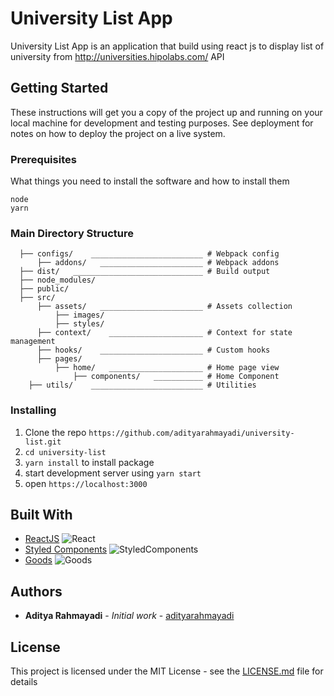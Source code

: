 # University List App

University List App is an application that build using react js to display list of university from http://universities.hipolabs.com/ API

## Getting Started

These instructions will get you a copy of the project up and running on your local machine for development and testing purposes. See deployment for notes on how to deploy the project on a live system.

### Prerequisites

What things you need to install the software and how to install them

```
node
yarn
```

### Main Directory Structure

      ├── configs/    _________________________ # Webpack config
          ├── addons/   _______________________ # Webpack addons
      ├── dist/   _____________________________ # Build output
      ├── node_modules/
      ├── public/
      ├── src/
          ├── assets/   _______________________ # Assets collection
              ├── images/
              ├── styles/
          ├── context/    _____________________ # Context for state management
          ├── hooks/    _______________________ # Custom hooks
          ├── pages/
              ├── home/   _____________________ # Home page view
                  ├── components/   ___________ # Home Component
        ├── utils/    _________________________ # Utilities

### Installing

1. Clone the repo `https://github.com/adityarahmayadi/university-list.git`
2. `cd university-list`
3. `yarn install` to install package
4. start development server using `yarn start`
5. open `https://localhost:3000` 

## Built With

* [ReactJS](https://reactjs.org/) ![React](https://img.shields.io/badge/v-%5E17.0.1-blue.svg)
* [Styled Components](https://styled-components.com/) ![StyledComponents](https://img.shields.io/badge/v-%5E5.2.1-blue.svg)
* [Goods](https://github.com/goods-id/goods) ![Goods](https://img.shields.io/badge/v-%5E1.6.5-blue.svg)

## Authors

* **Aditya Rahmayadi** - *Initial work* - [adityarahmayadi](https://github.com/adityarahmayadi)

## License

This project is licensed under the MIT License - see the [LICENSE.md](LICENSE.md) file for details